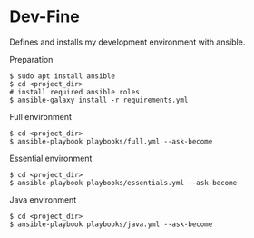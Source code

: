 # Dev-Fine 

Defines and installs my development environment with ansible.



Preparation

    $ sudo apt install ansible
    $ cd <project_dir>
    # install required ansible roles 
    $ ansible-galaxy install -r requirements.yml


Full environment

    $ cd <project_dir>
    $ ansible-playbook playbooks/full.yml --ask-become

Essential environment 

    $ cd <project_dir>
    $ ansible-playbook playbooks/essentials.yml --ask-become

Java environment 

    $ cd <project_dir>
    $ ansible-playbook playbooks/java.yml --ask-become